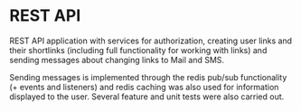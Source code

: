 # REST API
<p>REST API application with services for authorization, creating user links and their shortlinks (including full functionality for working with links) and sending messages about changing links to Mail and SMS.</p>
<p>Sending messages is implemented through the redis pub/sub functionality (+ events and listeners) and redis caching was also used for information displayed to the user. Several feature and unit tests were also carried out.</p>
